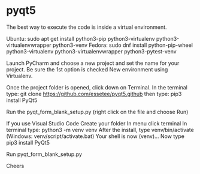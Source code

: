 # pyqt5

The best way to execute the code is inside a virtual environment.

Ubuntu: sudo apt get install python3-pip python3-virtualenv python3-virtualenvwrapper python3-venv
Fedora: sudo dnf install python-pip-wheel python3-virtualenv  python3-virtualenvwrapper python3-pytest-venv

Launch PyCharm and choose a new project and set the name for your project.
Be sure the 1st option is checked New environment using Virtualenv.

Once the project folder is opened, click down on Terminal.
In the terminal type: git clone https://github.com/essetee/pyqt5.github
then type: pip3 install PyQt5

Run the pyqt_form_blank_setup.py (right click on the file and choose Run)

If you use Visual Studio Code
Create your folder
In menu click terminal
In terminal type: python3 -m venv venv
After the install, type venv/bin/activate (Windows: venv/script/activate.bat)
Your shell is now (venv)...
Now type pip3 install PyQt5

Run pyqt_form_blank_setup.py


Cheers


